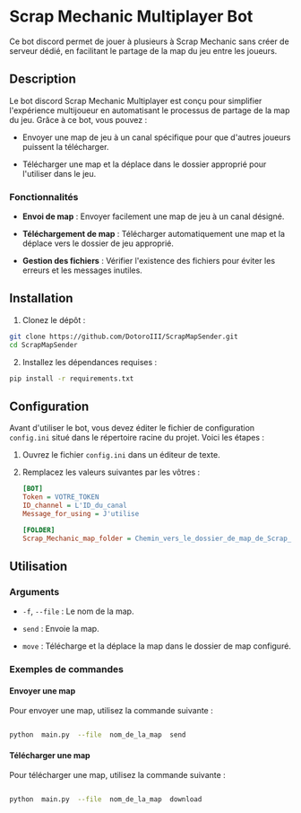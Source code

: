 
  

# Scrap Mechanic Multiplayer Bot

  

Ce bot discord permet de jouer à plusieurs à Scrap Mechanic sans créer de serveur dédié, en facilitant le partage de la map du jeu entre les joueurs.

  

## Description

  

Le bot discord Scrap Mechanic Multiplayer est conçu pour simplifier l'expérience multijoueur en automatisant le processus de partage de la map du jeu. Grâce à ce bot, vous pouvez :

- Envoyer une map de jeu à un canal spécifique pour que d'autres joueurs puissent la télécharger.

- Télécharger une map et la déplace dans le dossier approprié pour l'utiliser dans le jeu.

### Fonctionnalités

-   **Envoi de map** : Envoyer facilement une map de jeu à un canal désigné.
    
-   **Téléchargement de map** : Télécharger automatiquement une map et la déplace vers le dossier de jeu approprié.
    
-   **Gestion des fichiers** : Vérifier l'existence des fichiers pour éviter les erreurs et les messages inutiles.

## Installation

1. Clonez le dépôt :

```bash
git clone https://github.com/DotoroIII/ScrapMapSender.git
cd ScrapMapSender

```

2. Installez les dépendances requises :

```bash
pip install -r requirements.txt

```

## Configuration

Avant d'utiliser le bot, vous devez éditer le fichier de configuration `config.ini` situé dans le répertoire racine du projet. Voici les étapes :

1. Ouvrez le fichier `config.ini` dans un éditeur de texte.

2. Remplacez les valeurs suivantes par les vôtres :

   ```ini
   [BOT]
   Token = VOTRE_TOKEN
   ID_channel = L'ID_du_canal
   Message_for_using = J'utilise
   
   [FOLDER]
   Scrap_Mechanic_map_folder = Chemin_vers_le_dossier_de_map_de_Scrap_Mechanic
   ```


## Utilisation

### Arguments
-  `-f`, `--file` : Le nom de la map.

-  `send` : Envoie la map.

-  `move` : Télécharge et la déplace la map dans le dossier de map configuré.

### Exemples de commandes

#### Envoyer une map

Pour envoyer une map, utilisez la commande suivante :

```bash

python  main.py  --file  nom_de_la_map  send
```

#### Télécharger une map

Pour télécharger une map, utilisez la commande suivante :

```bash

python  main.py  --file  nom_de_la_map  download
```